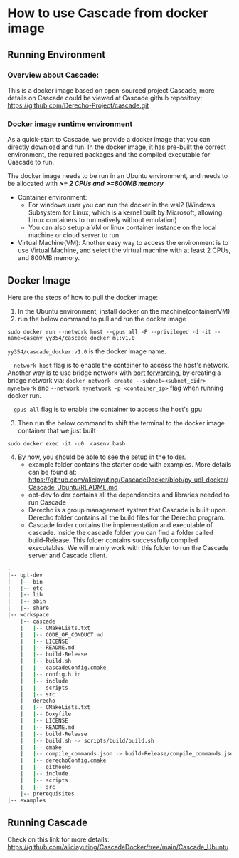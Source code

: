 # How to use Cascade from docker image
## Running Environment
### Overview about Cascade:
This is a docker image based on open-sourced project Cascade, more details on Cascade could be viewed at Cascade github repository: https://github.com/Derecho-Project/cascade.git


### Docker image runtime environment

As a quick-start to Cascade, we provide a docker image that you can directly download and run. In the docker image, it has pre-built the correct environment, the required packages and the compiled executable for Cascade to run.

The docker image needs to be run in an Ubuntu environment, and needs to be allocated with ***\>= 2 CPUs and \>=800MB memory***

- Container environment: 
     - For windows user you can run the docker in the wsl2 (Windows Subsystem for Linux, which is a kernel built by Microsoft, allowing Linux containers to run natively without emulation)
     - You can also setup a VM or linux container instance on the local machine or cloud server to run
- Virtual Machine(VM): 
Another easy way to access the environment is to use Virtual Machine, and select the virtual machine with at least 2 CPUs, and 800MB memory. 

## Docker Image
Here are the steps of how to pull the docker image:
1. In the Ubuntu environment, install docker on the machine(container/VM)
2. run the below command to pull and run the docker image

```sudo docker run --network host --gpus all -P --privileged -d -it --name=casenv yy354/cascade_docker_ml:v1.0```


```yy354/cascade_docker:v1.0``` is the docker image name.

```--network host``` flag is to enable the container to access the host's network. Another way is to use bridge network with [port forwarding](https://docs.docker.com/network/drivers/bridge/), by creating a bridge network via: ```docker network create --subnet=<subnet_cidr> mynetwork``` and ```--network mynetwork -p <container_ip>``` flag when running docker run.

```--gpus all``` flag is to enable the container to access the host's gpu

3. Then run the below command to shift the terminal to the docker image container that we just built

```sudo docker exec -it -u0  casenv bash```

4. By now, you should be able to see the setup in the folder.
     - example folder contains the starter code with examples. More details can be found at: https://github.com/aliciayuting/CascadeDocker/blob/py_udl_docker/Cascade_Ubuntu/README.md
     - opt-dev folder contains all the dependencies and libraries needed to run Cascade
     - Derecho is a group management system that Cascade is built upon. Derecho folder contains all the build files for the Derecho program.
     - Cascade folder contains the implementation and executable of cascade. Inside the cascade folder you can find a folder called build-Release. This folder contains successfully compiled executables. We will mainly work with this folder to run the Cascade server and Cascade client.

```bash
.
|-- opt-dev
|   |-- bin
|   |-- etc
|   |-- lib
|   |-- sbin
|   |-- share
|-- workspace
    |-- cascade
    |   |-- CMakeLists.txt
    |   |-- CODE_OF_CONDUCT.md
    |   |-- LICENSE
    |   |-- README.md
    |   |-- build-Release
    |   |-- build.sh
    |   |-- cascadeConfig.cmake
    |   |-- config.h.in
    |   |-- include
    |   |-- scripts
    |   |-- src
    |-- derecho
    |   |-- CMakeLists.txt
    |   |-- Doxyfile
    |   |-- LICENSE
    |   |-- README.md
    |   |-- build-Release
    |   |-- build.sh -> scripts/build/build.sh
    |   |-- cmake
    |   |-- compile_commands.json -> build-Release/compile_commands.json
    |   |-- derechoConfig.cmake
    |   |-- githooks
    |   |-- include
    |   |-- scripts
    |   |-- src
    |-- prerequisites
|-- examples
```


## Running Cascade
Check on this link for more details: https://github.com/aliciayuting/CascadeDocker/tree/main/Cascade_Ubuntu
